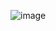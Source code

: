  ![image](https://github.com/BigBigOcean/FengHeCards/blob/master/%E6%B5%B7%E6%8A%A5%E5%9B%BE%E7%89%87/%E5%B0%B1%E8%BF%99%E4%B8%80%E5%88%BB%EF%BC%8C%E8%AE%B2%E7%9C%9F%E7%9A%84%EF%BC%8C%E6%88%91%E5%AE%8C%E5%85%A8%E6%B2%A1%E5%90%AC%E8%BF%9B%E5%8E%BB.jpg)
